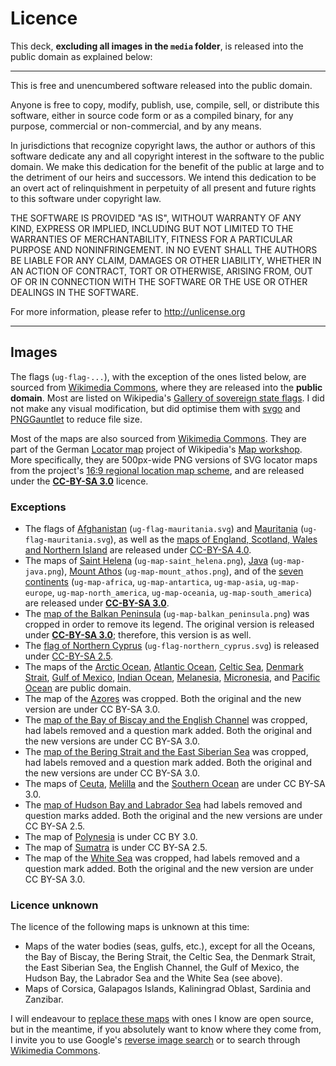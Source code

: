 # Licence

This deck, __excluding all images in the `media` folder__, is released into the public domain as explained below:

---

This is free and unencumbered software released into the public domain.

Anyone is free to copy, modify, publish, use, compile, sell, or
distribute this software, either in source code form or as a compiled
binary, for any purpose, commercial or non-commercial, and by any
means.

In jurisdictions that recognize copyright laws, the author or authors
of this software dedicate any and all copyright interest in the
software to the public domain. We make this dedication for the benefit
of the public at large and to the detriment of our heirs and
successors. We intend this dedication to be an overt act of
relinquishment in perpetuity of all present and future rights to this
software under copyright law.

THE SOFTWARE IS PROVIDED "AS IS", WITHOUT WARRANTY OF ANY KIND,
EXPRESS OR IMPLIED, INCLUDING BUT NOT LIMITED TO THE WARRANTIES OF
MERCHANTABILITY, FITNESS FOR A PARTICULAR PURPOSE AND NONINFRINGEMENT.
IN NO EVENT SHALL THE AUTHORS BE LIABLE FOR ANY CLAIM, DAMAGES OR
OTHER LIABILITY, WHETHER IN AN ACTION OF CONTRACT, TORT OR OTHERWISE,
ARISING FROM, OUT OF OR IN CONNECTION WITH THE SOFTWARE OR THE USE OR
OTHER DEALINGS IN THE SOFTWARE.

For more information, please refer to <http://unlicense.org>

---

## Images

The flags (`ug-flag-...`), with the exception of the ones listed below, are sourced from [Wikimedia Commons](https://commons.wikimedia.org/), where they are released into the **public domain**. Most are listed on Wikipedia's [Gallery of sovereign state flags](https://en.wikipedia.org/wiki/Gallery_of_sovereign_state_flags). I did not make any visual modification, but did optimise them with [svgo](https://github.com/svg/svgo) and [PNGGauntlet](https://pnggauntlet.com/) to reduce file size.

Most of the maps are also sourced from [Wikimedia Commons](https://commons.wikimedia.org/). They are part of the German [Locator map](https://de.wikipedia.org/wiki/Wikipedia:Kartenwerkstatt/Positionskarten) project of Wikipedia's [Map workshop](https://en.wikipedia.org/wiki/Wikipedia:Graphics_Lab/Map_workshop). More specifically, they are 500px-wide PNG versions of SVG locator maps from the project's [16:9 regional location map scheme](https://commons.wikimedia.org/wiki/Category:SVG_locator_maps_(16:9_regional_location_map_scheme)), and are released under the **[CC-BY-SA 3.0](https://creativecommons.org/licenses/by-sa/3.0/)** licence.

### Exceptions

- The flags of [Afghanistan](https://commons.wikimedia.org/wiki/File:Flag_of_Afghanistan.svg) (`ug-flag-mauritania.svg`) and [Mauritania](https://commons.wikimedia.org/wiki/File:Flag_of_Mauritania.svg) (`ug-flag-mauritania.svg`), as well as the [maps of England, Scotland, Wales and Northern Island](https://commons.wikimedia.org/wiki/Category:SVG_locator_maps_of_countries_in_the_United_Kingdom_(location_map_scheme)) are released under [CC-BY-SA 4.0](https://creativecommons.org/licenses/by-sa/4.0/deed.en).
- The maps of [Saint Helena](https://commons.wikimedia.org/wiki/File:St_Helena-Pos.png) (`ug-map-saint_helena.png`), [Java](https://commons.wikimedia.org/wiki/File:Java_Locator.svg) (`ug-map-java.png`), [Mount Athos](https://commons.wikimedia.org/wiki/File:Athos_in_Greece.svg) (`ug-map-mount_athos.png`), and of the [seven continents](https://commons.wikimedia.org/wiki/Category:SVG_locator_maps_of_continents_(location_map_scheme)_(Winkel_3_projection)) (`ug-map-africa`, `ug-map-antartica`, `ug-map-asia`, `ug-map-europe`, `ug-map-north_america`, `ug-map-oceania`, `ug-map-south_america`) are released under **[CC-BY-SA 3.0](https://creativecommons.org/licenses/by-sa/3.0/)**.
- The [map of the Balkan Peninsula](https://commons.wikimedia.org/wiki/File:Balkan_Peninsula.svg) (`ug-map-balkan_peninsula.png`) was cropped in order to remove its legend. The original version is released under **[CC-BY-SA 3.0](https://creativecommons.org/licenses/by-sa/3.0/)**; therefore, this version is as well.
- The [flag of Northern Cyprus](https://commons.wikimedia.org/wiki/File:Flag_of_the_Turkish_Republic_of_Northern_Cyprus.svg) (`ug-flag-northern_cyprus.svg`) is released under [CC-BY-SA 2.5](https://creativecommons.org/licenses/by-sa/2.5/deed.en).
- The maps of the [Arctic Ocean](https://commons.wikimedia.org/wiki/File:Arctic_Ocean_-_en.png), [Atlantic Ocean](https://commons.wikimedia.org/wiki/File:Atlantic_Ocean_-_en.png), [Celtic Sea](https://commons.wikimedia.org/wiki/File:Mappa_an_Mor_Keltek.png), [Denmark Strait](https://commons.wikimedia.org/wiki/File:Denemarkenstraat.PNG), [Gulf of Mexico](https://commons.wikimedia.org/wiki/File:Gulf_of_Mexico_places.png), [Indian Ocean](https://commons.wikimedia.org/wiki/File:Indianocean.PNG), [Melanesia](https://commons.wikimedia.org/wiki/File:Map_OC-Melanesia.PNG), [Micronesia](https://commons.wikimedia.org/wiki/File:Map_of_Micronesia_Oceania.png), and [Pacific Ocean](https://commons.wikimedia.org/wiki/File:Pacific_Ocean_-_en.png) are public domain.
- The map of the [Azores](https://commons.wikimedia.org/wiki/File:Locator_map_of_Azores_in_EU.svg) was cropped. Both the original and the new version are under CC BY-SA 3.0.
- The [map of the Bay of Biscay and the English Channel](https://commons.wikimedia.org/wiki/File:Bay_of_Biscay_map.png) was cropped, had labels removed and a question mark added. Both the original and the new versions are under CC BY-SA 3.0.
- The [map of the Bering Strait and the East Siberian Sea](https://commons.wikimedia.org/wiki/File:East_Siberian_Sea_map.png) was cropped, had labels removed and a question mark added. Both the original and the new versions are under CC BY-SA 3.0.
- The maps of [Ceuta](https://commons.wikimedia.org/wiki/File:Localizaci%C3%B3n_de_Ceuta.svg), [Melilla](https://commons.wikimedia.org/wiki/File:Localizaci%C3%B3n_de_Melilla.svg) and the [Southern Ocean](https://commons.wikimedia.org/wiki/File:Location_Southern_Ocean.svg) are under CC BY-SA 3.0.
- The [map of Hudson Bay and Labrador Sea](https://commons.wikimedia.org/wiki/File:Labradorseamap.png
) had labels removed and question marks added. Both the original and the new versions are under CC BY-SA 2.5.
- The map of [Polynesia](https://commons.wikimedia.org/wiki/File:Polynesian_triangle.svg) is under CC BY 3.0.
- The map of [Sumatra](https://commons.wikimedia.org/wiki/File:LocationSumatra.svg) is under CC BY-SA 2.5.
- The map of the [White Sea](https://commons.wikimedia.org/wiki/File:White_Sea_map.png) was cropped, had labels removed and a question mark added. Both the original and the new version are under CC BY-SA 3.0.

### Licence unknown

The licence of the following maps is unknown at this time:

- Maps of the water bodies (seas, gulfs, etc.), except for all the Oceans, the Bay of Biscay, the Bering Strait, the Celtic Sea, the Denmark Strait, the East Siberian Sea, the English Channel, the Gulf of Mexico, the Hudson Bay, the Labrador Sea and the White Sea (see above).
- Maps of Corsica, Galapagos Islands, Kaliningrad Oblast, Sardinia and Zanzibar.

I will endeavour to [replace these maps](https://github.com/axelboc/anki-ultimate-geography/issues/2) with ones I know are open source, but in the meantime, if you absolutely want to know where they come from, I invite you to use Google's [reverse image search](https://support.google.com/websearch/answer/1325808?hl=en) or to search through [Wikimedia Commons](https://commons.wikimedia.org/).
